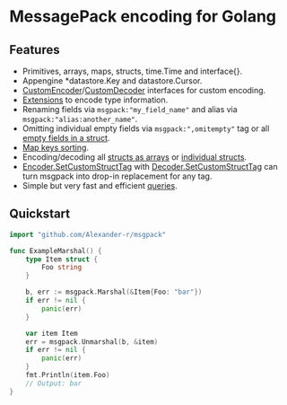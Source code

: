 # MessagePack encoding for Golang

## Features

- Primitives, arrays, maps, structs, time.Time and interface{}.
- Appengine \*datastore.Key and datastore.Cursor.
- [CustomEncoder]/[CustomDecoder] interfaces for custom encoding.
- [Extensions](https://pkg.go.dev/github.com/Alexander-r/msgpack#example-RegisterExt) to encode
  type information.
- Renaming fields via `msgpack:"my_field_name"` and alias via `msgpack:"alias:another_name"`.
- Omitting individual empty fields via `msgpack:",omitempty"` tag or all
  [empty fields in a struct](https://pkg.go.dev/github.com/Alexander-r/msgpack#example-Marshal-OmitEmpty).
- [Map keys sorting](https://pkg.go.dev/github.com/Alexander-r/msgpack#Encoder.SetSortMapKeys).
- Encoding/decoding all
  [structs as arrays](https://pkg.go.dev/github.com/Alexander-r/msgpack#Encoder.UseArrayEncodedStructs)
  or
  [individual structs](https://pkg.go.dev/github.com/Alexander-r/msgpack#example-Marshal-AsArray).
- [Encoder.SetCustomStructTag] with [Decoder.SetCustomStructTag] can turn msgpack into drop-in
  replacement for any tag.
- Simple but very fast and efficient
  [queries](https://pkg.go.dev/github.com/Alexander-r/msgpack#example-Decoder.Query).

[customencoder]: https://pkg.go.dev/github.com/Alexander-r/msgpack#CustomEncoder
[customdecoder]: https://pkg.go.dev/github.com/Alexander-r/msgpack#CustomDecoder
[encoder.setcustomstructtag]:
  https://pkg.go.dev/github.com/Alexander-r/msgpack#Encoder.SetCustomStructTag
[decoder.setcustomstructtag]:
  https://pkg.go.dev/github.com/Alexander-r/msgpack#Decoder.SetCustomStructTag

## Quickstart

```go
import "github.com/Alexander-r/msgpack"

func ExampleMarshal() {
    type Item struct {
        Foo string
    }

    b, err := msgpack.Marshal(&Item{Foo: "bar"})
    if err != nil {
        panic(err)
    }

    var item Item
    err = msgpack.Unmarshal(b, &item)
    if err != nil {
        panic(err)
    }
    fmt.Println(item.Foo)
    // Output: bar
}
```

